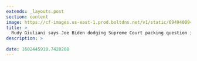 ```yaml
--- 
extends: _layouts.post 
section: content 
image: https://cf-images.us-east-1.prod.boltdns.net/v1/static/694940094001/932056cd-67bc-45b0-94a4-284056809cac/d3371c8a-c552-4e3c-8222-f75601b8763e/1280x720/match/image.jpg 
title: > 
  Rudy Giuliani says Joe Biden dodging Supreme Court packing question is 'arrogant' 
description: > 
   
date: 1602445910.7420208 
--- 
```

